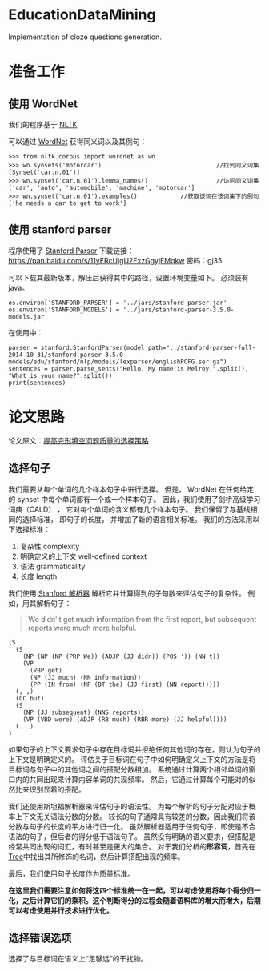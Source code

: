 # EducationDataMining

Implementation of cloze questions generation. 

# 准备工作

## 使用 WordNet

我们的程序基于 [NLTK](http://www.nltk.org/) 

可以通过 [WordNet](https://wordnet.princeton.edu/) 获得同义词以及其例句：

	>>> from nltk.corpus import wordnet as wn
	>>> wn.synsets('motorcar')                                //找到同义词集
	[Synset('car.n.01')]
	>>> wn.synset('car.n.01').lemma_names()                   //访问同义词集
	['car', 'auto', 'automobile', 'machine', 'motorcar']
	>>> wn.synset('car.n.01').examples()            //获取该词在该词集下的例句
	['he needs a car to get to work']

## 使用 stanford parser

程序使用了 [Stanford Parser](https://nlp.stanford.edu/software/lex-parser.html)
下载链接：https://pan.baidu.com/s/11yERcUjgU2FxzGgyjFMqkw 密码：gj35

可以下载其最新版本，解压后获得其中的路径，设置环境变量如下。
必须装有 java。

	os.environ['STANFORD_PARSER'] = '../jars/stanford-parser.jar'
	os.environ['STANFORD_MODELS'] = '../jars/stanford-parser-3.5.0-models.jar'

在使用中：

	parser = stanford.StanfordParser(model_path="../stanford-parser-full-2014-10-31/stanford-parser-3.5.0-models/edu/stanford/nlp/models/lexparser/englishPCFG.ser.gz")
	sentences = parser.parse_sents("Hello, My name is Melroy.".split(), "What is your name?".split())
	print(sentences)

# 论文思路

论文原文：[提高完形填空问题质量的选择策略](https://github.com/daren996/EducationDataMining/blob/master/AccurateEducation/Cite/A%20Selection%20Strategy%20to%20Improve%20Cloze%20Question%20Quality.pdf)

## 选择句子

我们需要从每个单词的几个样本句子中进行选择。 
但是， WordNet 在任何给定的 synset 中每个单词都有一个或一个样本句子。 
因此，我们使用了剑桥高级学习词典（CALD） ， 它对每个单词的含义都有几个样本句子。
我们保留了与基线相同的选择标准， 即句子的长度， 并增加了新的语言相关标准。
我们的方法采用以下选择标准： 
 
1. 复杂性 complexity
2. 明确定义的上下文 well-defined context
3. 语法 grammaticality
4. 长度 length

我们使用 [Stanford 解析器](https://nlp.stanford.edu/software/lex-parser.html) 解析它并计算得到的子句数来评估句子的复杂性。
例如，用其解析句子： 

>We didn’ t get much information from the first report, but subsequent reports were much more helpful.

	(S
	  (S
	    (NP (NP (NP (PRP We)) (ADJP (JJ didn)) (POS ')) (NN t))
	    (VP
	      (VBP get)
	      (NP (JJ much) (NN information))
	      (PP (IN from) (NP (DT the) (JJ first) (NN report)))))
	  (, ,)
	  (CC but)
	  (S
	    (NP (JJ subsequent) (NNS reports))
	    (VP (VBD were) (ADJP (RB much) (RBR more) (JJ helpful))))
	  (. .)
	)

如果句子的上下文要求句子中存在目标词并拒绝任何其他词的存在，则认为句子的上下文是明确定义的。
评估关于目标词在句子中如何明确定义上下文的方法是将目标词与句子中的其他词之间的搭配分数相加。 
系统通过计算两个相邻单词的窗口内的共同出现来计算内容单词的共现频率。 
然后，它通过计算每个可能对的似然比来识别显着的搭配。

我们还使用斯坦福解析器来评估句子的语法性。
为每个解析的句子分配对应于概率上下文无关语法分数的分数。
较长的句子通常具有较差的分数，因此我们将该分数与句子的长度的平方进行归一化。
虽然解析器适用于任何句子，即使是不合语法的句子，但后者的得分低于语法句子。
虽然没有明确的语义要求，但搭配是经常共同出现的词汇，有时甚至是更大的集合。 
对于我们分析的**形容词**，首先在[Tree](https://www.nltk.org/api/nltk.html#nltk.tree.Tree)中找出其所修饰的名词，然后计算搭配出现的频率。

最后，我们使用句子长度作为质量标准。

**在这里我们需要注意如何将这四个标准统一在一起，可以考虑使用将每个得分归一化，之后计算它们的乘积。这个判断得分的过程会随着语料库的增大而增大，后期可以考虑使用并行技术进行优化。**

## 选择错误选项

选择了与目标词在语义上“足够远”的干扰物。

